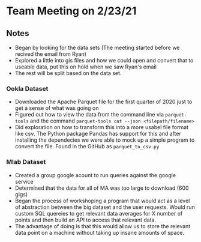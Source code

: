 # Team Meeting on 2/23/21

## Notes 

- Began by looking for the data sets (The meeting started before we recived the email from Ryan)
- Explored a little into gis files and how we could open and convert that to useable data, put this on hold when we saw Ryan's email
- The rest will be split based on the data set.

### Ookla Dataset  
- Downloaded the Apache Parquet file for the first quarter of 2020 just to get a sense of what was going on
- Figured out how to view the data from the command line via `parquet-tools` and the command `parquet-tools cat --json <filepath/filename>`
- Did exploration on how to transform this into a more usabel file format like csv. The Python package Pandas has support for this and after installing the dependecies we were able to mock up a simple program to convert the file. Found in the GitHub as `parquet_to_csv.py`

### Mlab Dataset
- Created a group google acount to run queries against the google service
- Determined that the data for all of MA was too large to download (600 gigs)
- Began the process of workshoping a program that would act as a level of abstraction between the big dataset and the user requests. Would run custom SQL quereies to get relevant data averages for X number of points and then build an API to access that relevant data.
- The advantage of doing is that this would allow us to store the relevant data point on a machine without taking up insane amounts of space.  